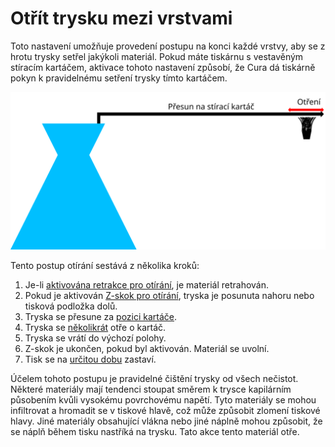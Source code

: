 Otřít trysku mezi vrstvami
====
Toto nastavení umožňuje provedení postupu na konci každé vrstvy, aby se z hrotu trysky setřel jakýkoli materiál. Pokud máte tiskárnu s vestavěným stíracím kartáčem, aktivace tohoto nastavení způsobí, že Cura dá tiskárně pokyn k pravidelnému setření trysky tímto kartáčem.

![Vizualizace pohybů při otírání](../images/clean_between_layers_cs.svg)

Tento postup otírání sestává z několika kroků:
1. Je-li [aktivována retrakce pro otírání](wipe_retraction_enable.md), je materiál retrahován.
2. Pokud je aktivován [Z-skok pro otírání](wipe_hop_enable.md), tryska je posunuta nahoru nebo tisková podložka dolů.
3. Tryska se přesune za [pozici kartáče](wipe_brush_pos_x.md).
4. Tryska se [několikrát](wipe_repeat_count.md) otře o kartáč.
5. Tryska se vrátí do výchozí polohy.
6. Z-skok je ukončen, pokud byl aktivován. Materiál se uvolní.
7. Tisk se na [určitou dobu](wipe_pause.md) zastaví.

Účelem tohoto postupu je pravidelné čištění trysky od všech nečistot. Některé materiály mají tendenci stoupat směrem k trysce kapilárním působením kvůli vysokému povrchovému napětí. Tyto materiály se mohou infiltrovat a hromadit se v tiskové hlavě, což může způsobit zlomení tiskové hlavy. Jiné materiály obsahující vlákna nebo jiné náplně mohou způsobit, že se náplň během tisku nastříká na trysku. Tato akce tento materiál otře.